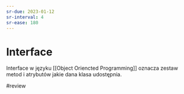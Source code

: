 ```yaml
---
sr-due: 2023-01-12
sr-interval: 4
sr-ease: 180
---
```


# Interface

Interface w języku [[Object Oriencted Programming]] oznacza zestaw metod i atrybutów jakie dana klasa udostępnia.

#review